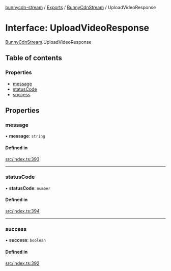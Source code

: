 [bunnycdn-stream](../README.md) / [Exports](../modules.md) / [BunnyCdnStream](../modules/BunnyCdnStream.md) / UploadVideoResponse

# Interface: UploadVideoResponse

[BunnyCdnStream](../modules/BunnyCdnStream.md).UploadVideoResponse

## Table of contents

### Properties

- [message](BunnyCdnStream.UploadVideoResponse.md#message)
- [statusCode](BunnyCdnStream.UploadVideoResponse.md#statuscode)
- [success](BunnyCdnStream.UploadVideoResponse.md#success)

## Properties

### message

• **message**: `string`

#### Defined in

[src/index.ts:393](https://github.com/dan-online/bunnycdn-stream/blob/0d47ebd/src/index.ts#L393)

___

### statusCode

• **statusCode**: `number`

#### Defined in

[src/index.ts:394](https://github.com/dan-online/bunnycdn-stream/blob/0d47ebd/src/index.ts#L394)

___

### success

• **success**: `boolean`

#### Defined in

[src/index.ts:392](https://github.com/dan-online/bunnycdn-stream/blob/0d47ebd/src/index.ts#L392)

